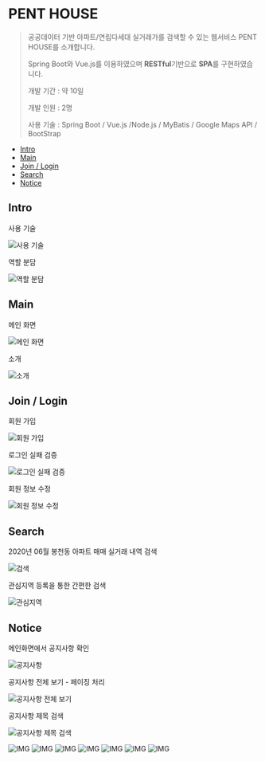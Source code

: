 # PENT HOUSE
> 공공데이터 기반 아파트/연립다세대 실거래가를 검색할 수 있는 웹서비스 PENT HOUSE를 소개합니다. 
> 
> Spring Boot와 Vue.js를 이용하였으며 **RESTful**기반으로 **SPA**를 구현하였습니다.
> 
> 개발 기간 : 약 10일
> 
> 개발 인원 : 2명
> 
> 사용 기술 : Spring Boot / Vue.js /Node.js / MyBatis / Google Maps API / BootStrap
 - [Intro](#intro)
 - [Main](#main)
 - [Join / Login](#login)
 - [Search](#search)
 - [Notice](#notice)

<a name="intro"></a>
## Intro

사용 기술

![사용 기술](capture/1.jpg)

역할 분담

![역할 분담](capture/2.jpg)

<a name="main"></a>
## Main
메인 화면

![메인 화면](capture/3.png)

소개

![소개](capture/7.png)

<a name="login"></a>
## Join / Login
회원 가입

![회원 가입](capture/4.png)

로그인 실패 검증

![로그인 실패 검증](capture/5.png)

회원 정보 수정

![회원 정보 수정](capture/6.png)

<a name="search"></a>
## Search
2020년 06월 봉천동 아파트 매매 실거래 내역 검색

![검색](capture/7.png)

관심지역 등록을 통한 간편한 검색

![관심지역](capture/8.png)

<a name="notice"></a>
## Notice
메인화면에서 공지사항 확인

![공지사항](capture/9.png)

공지사항 전체 보기 - 페이징 처리

![공지사항 전체 보기](capture/10.png)

공지사항 제목 검색

![공지사항 제목 검색](capture/11.png)

![IMG](capture/12.png)
![IMG](capture/13.png)
![IMG](capture/14.png)
![IMG](capture/15.png)
![IMG](capture/16.png)
![IMG](capture/17.png)
![IMG](capture/18.png)
